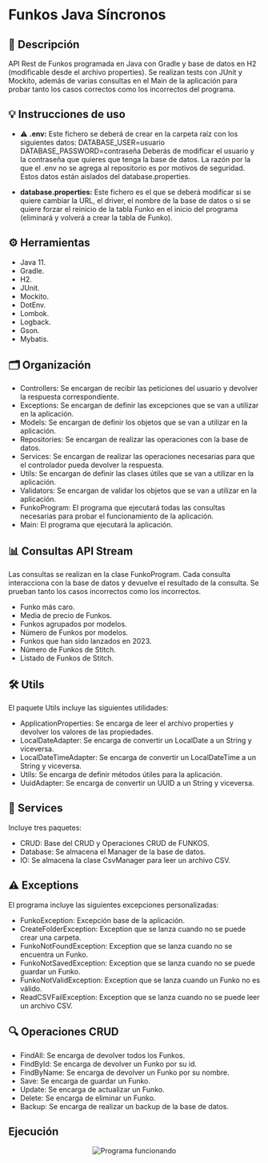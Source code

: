 # Funkos Java Síncronos

## 📝 Descripción
API Rest de Funkos programada en Java con Gradle y base de datos en H2 (modificable desde el archivo properties). Se realizan tests con JUnit y Mockito, además de varias consultas en el Main de la aplicación para probar tanto los casos correctos como los incorrectos del programa.

## 💡 Instrucciones de uso
- ⚠ **.env:** Este fichero se deberá de crear en la carpeta raíz con los siguientes datos:
        DATABASE_USER=usuario
        DATABASE_PASSWORD=contraseña
    Deberás de modificar el usuario y la contraseña que quieres que tenga la base de datos. La razón por la que el .env no se agrega al repositorio es por motivos de seguridad. Estos datos están aislados del database.properties.

- **database.properties:** Este fichero es el que se deberá modificar si se quiere cambiar la URL, el driver, el nombre de la base de datos o si se quiere forzar el reinicio de la tabla Funko en el inicio del programa (eliminará y volverá a crear la tabla de Funko).

## ⚙ Herramientas
- Java 11.
- Gradle.
- H2.
- JUnit.
- Mockito.
- DotEnv.
- Lombok.
- Logback.
- Gson.
- Mybatis.

## 🗂️ Organización
- Controllers: Se encargan de recibir las peticiones del usuario y devolver la respuesta correspondiente.
- Exceptions: Se encargan de definir las excepciones que se van a utilizar en la aplicación.
- Models: Se encargan de definir los objetos que se van a utilizar en la aplicación.
- Repositories: Se encargan de realizar las operaciones con la base de datos.
- Services: Se encargan de realizar las operaciones necesarias para que el controlador pueda devolver la respuesta.
- Utils: Se encargan de definir las clases útiles que se van a utilizar en la aplicación.
- Validators: Se encargan de validar los objetos que se van a utilizar en la aplicación.
- FunkoProgram: El programa que ejecutará todas las consultas necesarias para probar el funcionamiento de la aplicación.
- Main: El programa que ejecutará la aplicación.

## 📊 Consultas API Stream
Las consultas se realizan en la clase FunkoProgram. Cada consulta interacciona con la base de datos y devuelve el resultado de la consulta. Se prueban tanto los casos incorrectos como los incorrectos.
- Funko más caro.
- Media de precio de Funkos.
- Funkos agrupados por modelos.
- Número de Funkos por modelos.
- Funkos que han sido lanzados en 2023.
- Número de Funkos de Stitch.
- Listado de Funkos de Stitch.

## 🛠️ Utils
El paquete Utils incluye las siguientes utilidades:
- ApplicationProperties: Se encarga de leer el archivo properties y devolver los valores de las propiedades.
- LocalDateAdapter: Se encarga de convertir un LocalDate a un String y viceversa.
- LocalDateTimeAdapter: Se encarga de convertir un LocalDateTime a un String y viceversa.
- Utils: Se encarga de definir métodos útiles para la aplicación.
- UuidAdapter: Se encarga de convertir un UUID a un String y viceversa.

## 🔄 Services
Incluye tres paquetes:
- CRUD: Base del CRUD y Operaciones CRUD de FUNKOS.
- Database: Se almacena el Manager de la base de datos.
- IO: Se almacena la clase CsvManager para leer un archivo CSV.

## ⚠️ Exceptions
El programa incluye las siguientes excepciones personalizadas:
- FunkoException: Excepción base de la aplicación.
- CreateFolderException: Exception que se lanza cuando no se puede crear una carpeta.
- FunkoNotFoundException: Exception que se lanza cuando no se encuentra un Funko.
- FunkoNotSavedException: Exception que se lanza cuando no se puede guardar un Funko.
- FunkoNotValidException: Exception que se lanza cuando un Funko no es válido.
- ReadCSVFailException: Exception que se lanza cuando no se puede leer un archivo CSV.

## 🔍 Operaciones CRUD
- FindAll: Se encarga de devolver todos los Funkos.
- FindById: Se encarga de devolver un Funko por su id.
- FindByName: Se encarga de devolver un Funko por su nombre.
- Save: Se encarga de guardar un Funko.
- Update: Se encarga de actualizar un Funko.
- Delete: Se encarga de eliminar un Funko.
- Backup: Se encarga de realizar un backup de la base de datos.

## Ejecución
<p align="center">
  <img src="images/run.gif" alt="Programa funcionando">
</p>
